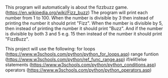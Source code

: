 This program will automatically is about the fizzbuzz game.(https://en.wikipedia.org/wiki/Fizz_buzz) 
The program will print each number from 1 to 100.
When the number is divisible by 3 then instead of printing the number it should print "Fizz".
When the number is divisible by 5, then instead of printing the number it should print "Buzz".
And if the number is divisible by both 3 and 5 e.g. 15 then instead of the number it should print "FizzBuzz".

This project will use the following:
for loops (https://www.w3schools.com/python/python_for_loops.asp)
range funtion (https://www.w3schools.com/python/ref_func_range.asp)
if/elif/else statements (https://www.w3schools.com/python/python_conditions.asp)
operators (https://www.w3schools.com/python/python_operators.asp)
